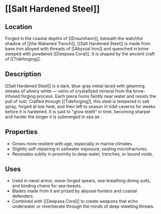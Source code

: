 # [[Salt Hardened Steel]]

## Location  
Forged in the coastal depths of [[Draumhavn]], beneath the watchful shadow of [[the Wakened Trench]], [[Salt Hardened Steel]] is made from base iron alloyed with threads of [[Abyssal Iron]] and quenched in brine steeped with powdered [[Deepsea Coral]]. It is shaped by the ancient craft of [[Tideforging]].

## Description  
[[Salt Hardened Steel]] is a dark, blue-gray metal laced with gleaming streaks of silvery white — veins of crystallized mineral from the brine-infused forging process. Each piece hums faintly near water and resists the pull of rust. Crafted through [[Tideforging]], this steel is tempered in salt spray, forged at low heat, and then left to season in tidal caverns for weeks before it is hardened. It is said to "grow teeth" in time, becoming sharper and harder the longer it is submerged in sea air.

## Properties  
- Grows more resilient with age, especially in marine climates.
- Slightly self-repairing in saltwater exposure, sealing microfractures.
- Resonates subtly in proximity to deep water, trenches, or bound voids.

## Uses  
- Used in naval armor, wave-forged spears, sea-breathing diving suits, and binding chains for sea-beasts.
- Blades made from it are prized by abyssal hunters and coastal defenders.
- Combined with [[Deepsea Coral]] to create weapons that echo underwater or reverberate through the minds of deep-dwelling threats.
